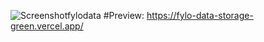 ![Screenshotfylodata](https://user-images.githubusercontent.com/77617593/116315055-4645e300-a7b0-11eb-997f-7724710a5762.png)
#Preview: https://fylo-data-storage-green.vercel.app/
